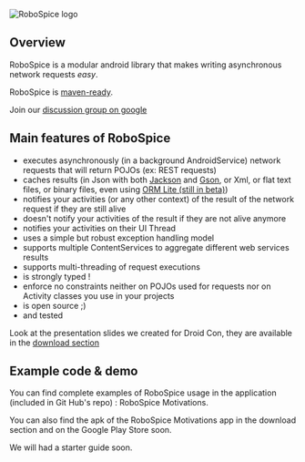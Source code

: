 ![RoboSpice logo](https://raw.github.com/octo-online/robospice/master/gfx/Robospice-logo-white-background.png)

Overview
--------

RoboSpice is a modular android library that makes writing asynchronous network requests *easy*.

RoboSpice is [maven-ready](http://search.maven.org/#search%7Cga%7C1%7Crobospice).

Join our [discussion group on google](https://groups.google.com/forum/?fromgroups#!forum/robospice)

Main features of RoboSpice
--------------------------

* executes asynchronously (in a background AndroidService) network requests that will return POJOs (ex: REST requests)
* caches results (in Json with both [Jackson](http://jackson.codehaus.org/) and [Gson](http://code.google.com/p/google-gson/), 
or Xml, or flat text files, or binary files, even using [ORM Lite (still in beta)](http://ormlite.com/sqlite_java_android_orm.shtml))
* notifies your activities (or any other context) of the result of the network request if they are still alive
* doesn't notify your activities of the result if they are not alive anymore
* notifies your activities on their UI Thread
* uses a simple but robust exception handling model
* supports multiple ContentServices to aggregate different web services results
* supports multi-threading of request executions
* is strongly typed ! 
* enforce no constraints neither on POJOs used for requests nor on Activity classes you use in your projects
* is open source ;) 
* and tested

Look at the presentation slides we created for Droid Con, they are available in the [download section](https://github.com/octo-online/robospice/downloads)

Example code & demo
-------------------

You can find complete examples of RoboSpice usage in the application (included in Git Hub's repo) : RoboSpice Motivations.

You can also find the apk of the RoboSpice Motivations app in the download section and on the Google Play Store soon.

We will had a starter guide soon.




